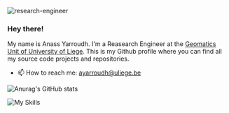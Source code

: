![research-engineer](https://user-images.githubusercontent.com/72500344/211131594-0157d7f6-5032-44d3-ba89-7dd1ba36e00d.svg)

### Hey there!

My name is Anass Yarroudh. I'm a Reasearch Engineer at the [Geomatics Unit of University of Liege](http://geomatics.ulg.ac.be/). This is my Github profile where you can find all my source code projects and repositories.
- 📫 How to reach me: <ayarroudh@uliege.be>

![Anurag's GitHub stats](https://github-readme-stats-sigma-five.vercel.app/api?username=Yarroudh&show_icons=true&theme=transparent)

![My Skills](https://skillicons.dev/icons?i=py,cpp,javascript,php,react,nodejs,git,docker)
